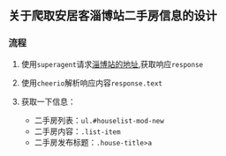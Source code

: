 ## 关于爬取安居客淄博站二手房信息的设计

### 流程

1. 使用`superagent`请求[淄博站的地址](http://zibo.anjuke.com),获取响应`response`
2. 使用`cheerio`解析响应内容`response.text`
3. 获取一下信息：

    * 二手房列表：`ul.#houselist-mod-new`
    * 二手房内容：`.list-item`
    * 二手房发布标题：`.house-title>a`